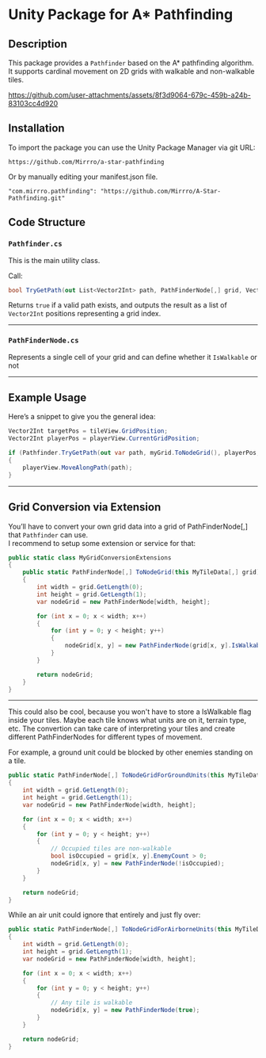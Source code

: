 # Unity Package for A* Pathfinding

## Description

This package provides a `Pathfinder` based on the A* pathfinding algorithm. 
It supports cardinal movement on 2D grids with walkable and non-walkable tiles.

https://github.com/user-attachments/assets/8f3d9064-679c-459b-a24b-83103cc4d920

## Installation
To import the package you can use the Unity Package Manager via git URL:

`https://github.com/Mirrro/a-star-pathfinding`

Or by manually editing your manifest.json file.
```
"com.mirrro.pathfinding": "https://github.com/Mirrro/A-Star-Pathfinding.git"
```

## Code Structure

### `Pathfinder.cs`
This is the main utility class.

Call:
```csharp
bool TryGetPath(out List<Vector2Int> path, PathFinderNode[,] grid, Vector2Int start, Vector2Int end)
```
Returns `true` if a valid path exists, and outputs the result as a list of `Vector2Int` positions representing a grid index.

---

### `PathFinderNode.cs`
Represents a single cell of your grid and can define whether it `IsWalkable` or not

---

## Example Usage

Here’s a snippet to give you the general idea:

```csharp
Vector2Int targetPos = tileView.GridPosition;
Vector2Int playerPos = playerView.CurrentGridPosition;

if (Pathfinder.TryGetPath(out var path, myGrid.ToNodeGrid(), playerPos, targetPos))
{
    playerView.MoveAlongPath(path);
}
```

---

## Grid Conversion via Extension

You’ll have to convert your own grid data into a grid of PathFinderNode[,] that `Pathfinder` can use.  
I recommend to setup some extension or service for that:

```csharp
public static class MyGridConversionExtensions
{
    public static PathFinderNode[,] ToNodeGrid(this MyTileData[,] grid)
    {
        int width = grid.GetLength(0);
        int height = grid.GetLength(1);
        var nodeGrid = new PathFinderNode[width, height];

        for (int x = 0; x < width; x++)
        {
            for (int y = 0; y < height; y++)
            {
                nodeGrid[x, y] = new PathFinderNode(grid[x, y].IsWalkable);
            }
        }

        return nodeGrid;
    }
}
```
---
This could also be cool, because you won't have to store a IsWalkable flag inside your tiles. Maybe each tile knows what units are on it, terrain type, etc.
The convertion can take care of interpreting your tiles and create different PathFinderNodes for different types of movement.

For example, a ground unit could be blocked by other enemies standing on a tile.

```csharp
public static PathFinderNode[,] ToNodeGridForGroundUnits(this MyTileData[,] grid)
{
    int width = grid.GetLength(0);
    int height = grid.GetLength(1);
    var nodeGrid = new PathFinderNode[width, height];

    for (int x = 0; x < width; x++)
    {
        for (int y = 0; y < height; y++)
        {
            // Occupied tiles are non-walkable
            bool isOccupied = grid[x, y].EnemyCount > 0;
            nodeGrid[x, y] = new PathFinderNode(!isOccupied);
        }
    }

    return nodeGrid;
}
```

While an air unit could ignore that entirely and just fly over:

```csharp
public static PathFinderNode[,] ToNodeGridForAirborneUnits(this MyTileData[,] grid)
{
    int width = grid.GetLength(0);
    int height = grid.GetLength(1);
    var nodeGrid = new PathFinderNode[width, height];

    for (int x = 0; x < width; x++)
    {
        for (int y = 0; y < height; y++)
        {
            // Any tile is walkable
            nodeGrid[x, y] = new PathFinderNode(true);
        }
    }

    return nodeGrid;
}
```
 

